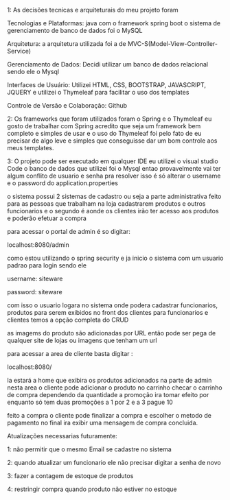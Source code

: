 
1: As decisões tecnicas e arquiteturais do meu projeto foram  

  Tecnologias e Plataformas: java com o framework spring boot o sistema de gerenciamento de banco de dados foi o MySQL 


  Arquitetura: a arquitetura utilizada foi a de MVC-S(Model-View-Controller-Service) 

  Gerenciamento de Dados: Decidi utilizar um banco de dados relacional sendo ele o Mysql

  Interfaces de Usuário: Utilizei HTML, CSS, BOOTSTRAP, JAVASCRIPT, JQUERY e utilizei o Thymeleaf para facilitar o uso dos templates


  Controle de Versão e Colaboração: Github


2: Os frameworks que foram utilizados foram o Spring e o Thymeleaf eu gosto de trabalhar com Spring acredito que seja um framework bem completo e simples de usar e o uso do Thymeleaf foi pelo fato de eu precisar de algo leve e simples que conseguisse dar um bom controle aos meus templates.

3: O projeto pode ser executado em qualquer IDE eu utilizei o visual studio Code o banco de dados que utilizei foi o Mysql entao provavelmente vai ter algum conflito de usuario e senha pra resolver isso é só alterar o username e o password do application.properties


o sistema possui 2 sistemas de cadastro ou seja a parte administrativa feito para as pessoas que trabalham na loja cadastrarem produtos e outros funcionarios 
e o segundo é aonde os clientes irão ter acesso aos produtos e poderão efetuar a compra


para acessar o portal de admin é so digitar:

localhost:8080/admin 

como estou utilizando o spring security e ja inicio o sistema com um usuario padrao para login sendo ele 

username: siteware



password: siteware

com isso o usuario logara no sistema onde podera cadastrar funcionarios, produtos para serem exibidos no front dos clientes para funcionarios e clientes temos a opção completa do CRUD 

as imagems do produto são adicionadas por URL então pode ser pega de qualquer site de lojas ou imagens que tenham um url


para acessar a area de cliente basta digitar :

localhost:8080/   

la estará a home que exibira os produtos adicionados na parte de admin nesta area o cliente pode adicionar o produto no carrinho checar o carrinho de compra dependendo da quantidade a promoção ira tomar efeito por enquanto só tem duas promoções a 1 por 2 e a 3 pague 10 

feito a compra o cliente pode finalizar a compra e escolher o metodo de pagamento no final ira exibir uma mensagem de compra concluida.



Atualizações necessarias futuramente:


  1: não permitir que o mesmo Email se cadastre no sistema

  2: quando atualizar um funcionario ele não precisar digitar a senha de novo

  3: fazer a contagem de estoque de produtos


  4: restringir compra quando produto não estiver no estoque
  
